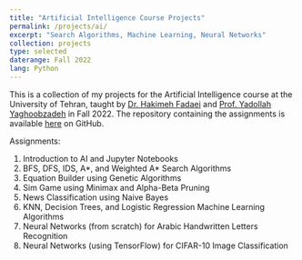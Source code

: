 ```yaml
---
title: "Artificial Intelligence Course Projects"
permalink: /projects/ai/
excerpt: "Search Algorithms, Machine Learning, Neural Networks"
collection: projects
type: selected
daterange: Fall 2022
lang: Python
---
```


This is a collection of my projects for the Artificial Intelligence course at the University of Tehran, taught by [Dr. Hakimeh Fadaei](https://scholar.google.com/citations?user=zdY-omQAAAAJ&hl=en) and [Prof. Yadollah Yaghoobzadeh](https://scholar.google.com/citations?user=TvGqaqAAAAAJ&hl=en) in Fall 2022. The repository containing the assignments is available [here](https://github.com/PashaBarahimi/Artificial-Intelligence-Projects) on GitHub.

Assignments:

1. Introduction to AI and Jupyter Notebooks
2. BFS, DFS, IDS, A\*, and Weighted A\* Search Algorithms
3. Equation Builder using Genetic Algorithms
4. Sim Game using Minimax and Alpha-Beta Pruning
5. News Classification using Naive Bayes
6. KNN, Decision Trees, and Logistic Regression Machine Learning Algorithms
7. Neural Networks (from scratch) for Arabic Handwritten Letters Recognition
8. Neural Networks (using TensorFlow) for CIFAR-10 Image Classification
